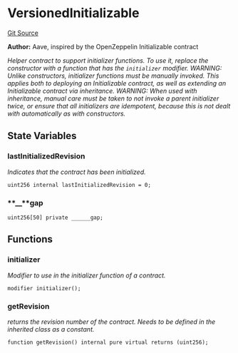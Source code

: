 # VersionedInitializable

[Git Source](https://github.com/Increment-Finance/peripheral-contracts/blob/cf0cdb73c3067e3512acceef3935e48ab8394c32/contracts/AdminControlledEcosystemReserve.sol)

**Author:**
Aave, inspired by the OpenZeppelin Initializable contract

_Helper contract to support initializer functions. To use it, replace
the constructor with a function that has the `initializer` modifier.
WARNING: Unlike constructors, initializer functions must be manually
invoked. This applies both to deploying an Initializable contract, as well
as extending an Initializable contract via inheritance.
WARNING: When used with inheritance, manual care must be taken to not invoke
a parent initializer twice, or ensure that all initializers are idempotent,
because this is not dealt with automatically as with constructors._

## State Variables

### lastInitializedRevision

_Indicates that the contract has been initialized._

```solidity
uint256 internal lastInitializedRevision = 0;
```

### **\_\_**gap

```solidity
uint256[50] private ______gap;
```

## Functions

### initializer

_Modifier to use in the initializer function of a contract._

```solidity
modifier initializer();
```

### getRevision

_returns the revision number of the contract.
Needs to be defined in the inherited class as a constant._

```solidity
function getRevision() internal pure virtual returns (uint256);
```
